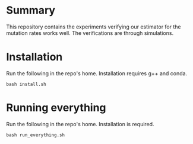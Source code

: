 # Summary
This repository contains the experiments verifying our estimator for the mutation rates works well. The verifications are through simulations.

# Installation
Run the following in the repo's home. Installation requires g++ and conda.
```
bash install.sh
```


# Running everything
Run the following in the repo's home. Installation is required.
```
bash run_everything.sh
```